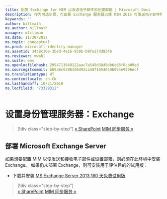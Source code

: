 ```yaml
---
title: 配置 Exchange for MIM 以发送电子邮件和创建邮箱 | Microsoft Docs
description: 作为可选步骤，可部署 Exchange 服务器以使 MIM 2016 可发送电子邮件和创建邮箱。
keywords: ''
author: billmath
ms.author: billmath
manager: mtillman
ms.date: 11/30/2017
ms.topic: conceptual
ms.prod: microsoft-identity-manager
ms.assetid: 34a8c16e-3bed-4e16-939b-b9fe17dd834b
ms.reviewer: mwahl
ms.suite: ems
ms.openlocfilehash: 2994711949122aac7a545d3849db6c66f8cb09ed
ms.sourcegitcommit: b09a8c93983d9d92ca4871054650b994e9996ecf
ms.translationtype: HT
ms.contentlocale: zh-CN
ms.lasthandoff: 10/31/2019
ms.locfileid: "73329312"
---
```

# <a name="set-up-an-identity-management-server-exchange"></a>设置身份管理服务器：Exchange

> [!div class="step-by-step"]
> [« SharePoint](prepare-server-sharepoint.md)
> [MIM 同步服务 »](install-mim-sync.md)

## <a name="deploy-microsoft-exchange-server"></a>部署 Microsoft Exchange Server
如果想要配置 MIM 以便发送和接收电子邮件或设置邮箱，则必须在此环境中安装 Exchange。 如果仍未部署 Exchange，则可安装用于评估目的的试用版：

* 下载并安装 [MS Exchange Server 2013 180 天免费试用版](http://www.microsoft.com/evalcenter/evaluate-exchange-server-2013)

> [!div class="step-by-step"]  
> [« SharePoint](prepare-server-sharepoint.md)
> [MIM 同步服务 »](install-mim-sync.md)
